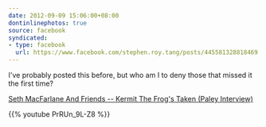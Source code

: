 ```yaml
---
date: 2012-09-09 15:06:00+08:00
dontinlinephotos: true
source: facebook
syndicated:
- type: facebook
  url: https://www.facebook.com/stephen.roy.tang/posts/445581328818469
---
```


I've probably posted this before, but who am I to deny those that missed it the first time? 

[Seth MacFarlane And Friends -- Kermit The Frog's Taken (Paley Interview)](https://www.youtube.com/watch?v=PrRUn_9L-Z8)



{{% youtube PrRUn_9L-Z8 %}}